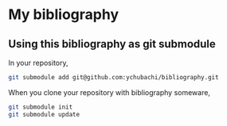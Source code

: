 # My bibliography

## Using this bibliography as git submodule

In your repository,

```bash
git submodule add git@github.com:ychubachi/bibliography.git
```

When you clone your repository with bibliography someware,

```bash
git submodule init
git submodule update
```
